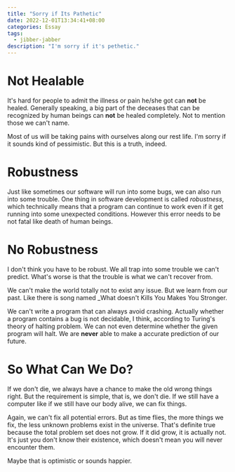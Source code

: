 ```yaml
---
title: "Sorry if Its Pathetic"
date: 2022-12-01T13:34:41+08:00
categories: Essay
tags:
  - jibber-jabber
description: "I'm sorry if it's pethetic."
---
```


# Not Healable

It's hard for people to admit the illness or pain he/she got can __not__ be healed. Generally speaking, a big part of the deceases that can be recognized by human beings can __not__ be healed completely. Not to mention those we can't name.

Most of us will be taking pains with ourselves along our rest life. I'm sorry if it sounds kind of pessimistic. But this is a truth, indeed.

# Robustness

Just like sometimes our software will run into some bugs, we can also run into some trouble. One thing in software development is called _robustness_, which technically means that a program can continue to work even if it get running into some unexpected conditions. However this error needs to be not fatal like death of human beings.

# No Robustness

I don't think you have to be robust. We all trap into some trouble we can't predict. What's worse is that the trouble is what we can't recover from.

We can't make the world totally not to exist any issue. But we learn from our past. Like there is song named _What doesn't Kills You Makes You Stronger.

We can't write a program that can always avoid crashing. Actually whether a program contains a bug is not decidable, I think, according to Turing's theory of halting problem. We can not even determine whether the given program will halt. We are __never__ able to make a accurate prediction of our future.

# So What Can We Do?

If we don't die, we always have a chance to make the old wrong things right. But the requirement is simple, that is, we don't die. If we still have a computer like if we still have our body alive, we can fix things.

Again, we can't fix all potential errors. But as time flies, the more things we fix, the less unknown problems exist in the universe. That's definite true because the total problem set does not grow. If it did grow, it is actually not. It's just you don't know their existence, which doesn't mean you will never encounter them.

Maybe that is optimistic or sounds happier.
















